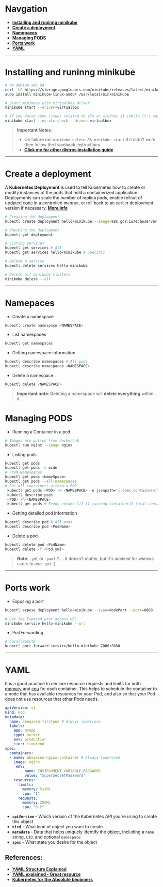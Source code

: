 # Navgation
- [**Installing and runinng minikube**](#Installing%20and%20runinng%20minikube)
- [**Create a deployment**](#Create%20a%20deployment)
- [**Namepaces**](#Namepaces)
- [**Managing PODS**](#Managing%20PODS)
- [**Ports work**](#Ports%20work)
- [**YAML**](#YAML)
---
# Installing and runinng minikube
```bash
# On debian x86_64
curl -LO https://storage.googleapis.com/minikube/releases/latest/minikube-linux-amd64
sudo install minikube-linux-amd64 /usr/local/bin/minikube

# Start minikube with virtualbox driver
minikube start --driver=virtualbox

# If you faced some issues related to VTX on windows 11 (while it's enabled) 
minikube start --no-vtx-check --driver virtualbox
```
> **Important Notes**:
> - On failure run `minikube delete && minikube start` if it didn't work then follow the traceback instructions
> - [**Click me for other distros installation guide**](https://minikube.sigs.k8s.io/docs/start/) 

---
# Create a deployment
A **Kubernetes Deployment** is used to tell Kubernetes how to create or modify instances of the pods that hold a containerized application. Deployments can scale the number of replica pods, enable rollout of updated code in a controlled manner, or roll back to an earlier deployment version if necessary. [**More info**](https://www.vmware.com/topics/glossary/content/kubernetes-deployment.html)
```bash
# Creating the deployment
kubectl create deployment hello-minikube --image=k8s.gcr.io/echoserver:1.4

# Checking the deployment
kubectl get deployment

# Listing services
kubectl get services # All
kubectl get services hello-minikube # Specific

# Delete a service
kubectl delete services hello-minikube

# Delete all minikube clusters
minikube delete --all
```
---
# Namepaces
- Create a namespace
```bash
kubectl create namespace <NAMESPACE>
```
- List namespaces
```bash
kubectl get namespaces
```
- Getting namespace information
```bash
kubectl describe namespaces # All pods
kubectl describe namespaces <NAMESPACE>
```
- Delete a namespace
```bash
kubectl delete <NAMESPACE>
```
> **Important note**: Deleting a namespace will **delete everything** within it.
# Managing PODS
- Running a Container in a pod
```bash
# Images are pulled from dockerhub
kubectl run nginx --image nginx
```
- Listing pods
```bash
kubectl get pods
kubectl get pods -o wide
# From Namespaces
kubectl get pods <NameSpace>
kubectl get pods --all-namespaces
# Get all containers within a POD
 kubectl get pods <POD> -n <NAMESPACE> -o jsonpath='{.spec.containers[*].name}'
 kubectl describe pods 
 <POD> -n <NAMESPACE>
 kubectl get pods # Ready column 1/2 (1 running container/2 total container)
 ```

- Getting detailed pod information
```bash
kubectl describe pod # All pods
kubectl describe pod <PodName>
```
- Delete a pod
```bash
kubectl delete pod <PodName>
kubectl delete -f <Pod.yml>
```
> **Note**: `.yml` or `.yaml` ?.... it doesn't matter, but it's advised for widows users to use `.yml` :)
---
# Ports work
- Exposing a port
```bash
kubectl expose deployment hello-minikube --type=NodePort --port=8080

# Get the Exposed port access URL
minikube service hello-minikube --url
```
- PortForwarding
```bash
# Local:Remote 
kubectl port-forward service/hello-minikube 7080:8080 
```
---
# YAML
It is a good practice to declare resource requests and limits for both [memory](https://kubernetes.io/docs/tasks/configure-pod-container/assign-memory-resource/) and [cpu](https://kubernetes.io/docs/tasks/configure-pod-container/assign-cpu-resource/) for each container. This helps to schedule the container to a node that has available resources for your Pod, and also so that your Pod does not use resources that other Pods needs.

```yaml
apiVersion: v1
kind: Pod
metadata:
  name: abuqasem-firstpod # Always lowercase
  labels: 
    app: myapp
    type: server
    env: production
    tier: frontend
spec:
  containers:
  - name: abuqasem-nginx-container # Always lowercase
    image: nginx
     env:
       - name: ENVIRONMENT_VARIABLE_PASSWORD
         value: "SuperSecretPassword"
    resources:
      limits:
        memory: 512Mi
        cpu: "1"
      requests:
        memory: 256Mi
        cpu: "0.2"
```
-  **`apiVersion`** - Which version of the Kubernetes API you're using to create this object
-   **`kind`** - What kind of object you want to create
-   **`metadata`** - Data that helps uniquely identify the object, including a `name` string, `UID`, and optional `namespace`
-   **`spec`** - What state you desire for the object
## References:
- [**YAML Structure Explained**](https://www.cloudbees.com/blog/yaml-tutorial-everything-you-need-get-started)
- [**YAML explained - Great resource**](https://learnk8s.io/templating-yaml-with-code#introduction-managing-yaml-files)
- [**Kubernetes for the Absolute beginners**](https://www.udemy.com/share/1013LO3@Wfs8GSg7yXNJf2pneg2OgTWAIXOkIF5-hguWhEg51WfgYYb7vWENhvP50PHfuWji/)